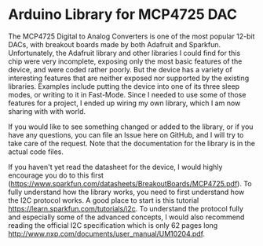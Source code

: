 # Arduino Library for MCP4725 DAC

The MCP4725 Digital to Analog Converters is one of the most popular 12-bit DACs, with breakout boards made by both Adafruit and Sparkfun. Unfortunately, the Adafruit library and other libraries I could find for this chip were very incomplete, exposing only the most basic features of the device, and were coded rather poorly. But the device has a variety of interesting features that are neither exposed nor supported by the existing libraries. Examples include putting the device into one of its three sleep modes, or writing to it in Fast-Mode. Since I needed to use some of those features for a project, I ended up wiring my own library, which I am now sharing with with world. 

If you would like to see something changed or added to the library, or if you have any questions, you can file an Issue here on GitHub, and I will try to take care of the request. Note that the documentation for the library is in the actual code files.

If you haven't yet read the datasheet for the device, I would highly encourage you do to this first (https://www.sparkfun.com/datasheets/BreakoutBoards/MCP4725.pdf). To fully understand how the library works, you need to first understand  how the I2C protocol works. A good place to start is this tutorial https://learn.sparkfun.com/tutorials/i2c. To understand the protocol fully and especially some of the advanced concepts, I would also recommend reading the official I2C specification which is only 62 pages long http://www.nxp.com/documents/user_manual/UM10204.pdf.

